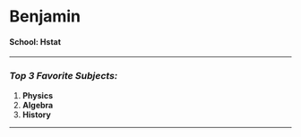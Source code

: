 # Benjamin
#### School: Hstat
---
### _Top 3 Favorite Subjects:_
1. **Physics**
2. **Algebra**
3. **History**
---
